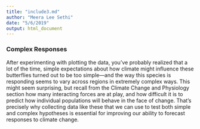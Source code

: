 ```yaml
---
title: "include3.md"
author: "Meera Lee Sethi"
date: "5/6/2019"
output: html_document
---
```

### Complex Responses

After experimenting with plotting the data, you’ve probably realized that a lot of the time, simple expectations about how climate might influence these butterflies turned out to be too simple—and the way this species is responding seems to vary across regions in extremely complex ways. This might seem surprising, but recall from the Climate Change and Physiology section how many interacting forces are at play, and how difficult it is to predict how individual populations will behave in the face of change. That’s precisely why collecting data like these that we can use to test both simple and complex hypotheses is essential for improving our ability to forecast responses to climate change.
